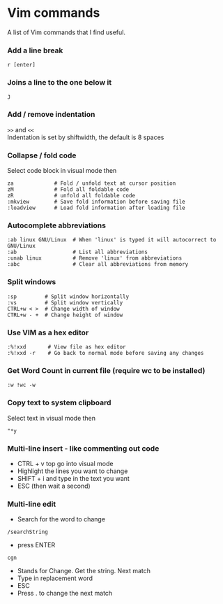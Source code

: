 # Vim commands
A list of Vim commands that I find useful.

### Add a line break
```r [enter]```


### Joins a line to the one below it
```J```

### Add / remove indentation
```>>``` and ```<<```\
Indentation is set by shiftwidth, the default is 8 spaces


### Collapse / fold code
Select code block in visual mode then
```zf             # Fold the selected code
za             # Fold / unfold text at cursor position
zM             # Fold all foldable code
zR             # unfold all foldable code
:mkview        # Save fold information before saving file
:loadview      # Load fold information after loading file
```

### Autocomplete abbreviations
```
:ab linux GNU/Linux  # When 'linux' is typed it will autocorrect to GNU/Linux
:ab                  # List all abbreviations
:unab linux          # Remove 'linux' from abbreviations
:abc                 # Clear all abbreviations from memory
```

### Split windows
```
:sp         # Split window horizontally
:vs         # Split window vertically
CTRL+w < >  # Change width of window
CTRL+w - +  # Change height of window
```

### Use VIM as a hex editor
```
:%!xxd       # View file as hex editor
:%!xxd -r    # Go back to normal mode before saving any changes
```

### Get Word Count in current file (require wc to be installed)
```
:w !wc -w
```

### Copy text to system clipboard
Select text in visual mode then
```
"*y
```

### Multi-line insert - like commenting out code
- CTRL + v top go into visual mode
- Highlight the lines you want to change
- SHIFT + i and type in the text you want
- ESC (then wait a second)

### Multi-line edit
- Search for the word to change
```
/searchString
```
- press ENTER
```
cgn
```
- Stands for Change. Get the string. Next match
- Type in replacement word
- ESC
- Press . to change the next match
